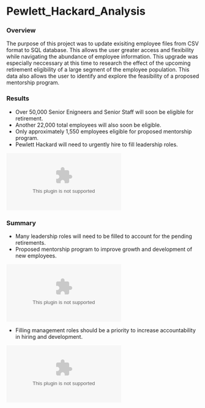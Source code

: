 # Pewlett_Hackard_Analysis

### Overview
The purpose of this project was to update exisiting employee files from CSV format to SQL database. This allows the user greater access and flexibility while navigating the abundance of employee information. This upgrade was especially neccessary at this time to research the effect of the upcoming retirement eligibility of a large segment of the employee population.  This data also allows the user to identify and explore the feasibility of a proposed mentorship program.  

### Results
- Over 50,000 Senior Enigneers and Senior Staff will soon be eligible for retirement.
- Another 22,000 total employees will also soon be eligible.
- Only approximately 1,550 employees eligible for proposed mentorship program.
- Pewlett Hackard will need to urgently hire to fill leadership roles.

![retiring_titles](https://github.com/lindseyasterman/Pewlett_Hackard_Analysis/blob/main/Challenge%20Data/retiring_titles.csv)

### Summary
- Many leadership roles will need to be filled to account for the pending retirements.  
- Proposed mentorship program to improve growth and development of new employees.

![mentorship_eligibility](https://github.com/lindseyasterman/Pewlett_Hackard_Analysis/blob/main/Challenge%20Data/mentorship_eligibility.csv)
- Filling management roles should be a priority to increase accountability in hiring and development.

![manager_info](https://github.com/lindseyasterman/Pewlett_Hackard_Analysis/blob/main/Data/manager_info.csv)

